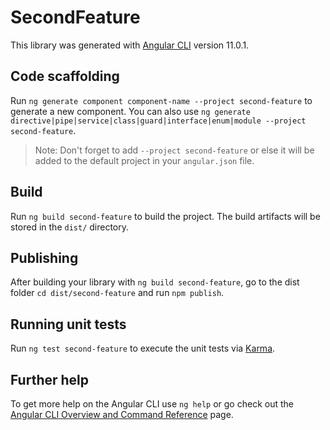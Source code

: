 # SecondFeature

This library was generated with [Angular CLI](https://github.com/angular/angular-cli) version 11.0.1.

## Code scaffolding

Run `ng generate component component-name --project second-feature` to generate a new component. You can also use `ng generate directive|pipe|service|class|guard|interface|enum|module --project second-feature`.
> Note: Don't forget to add `--project second-feature` or else it will be added to the default project in your `angular.json` file. 

## Build

Run `ng build second-feature` to build the project. The build artifacts will be stored in the `dist/` directory.

## Publishing

After building your library with `ng build second-feature`, go to the dist folder `cd dist/second-feature` and run `npm publish`.

## Running unit tests

Run `ng test second-feature` to execute the unit tests via [Karma](https://karma-runner.github.io).

## Further help

To get more help on the Angular CLI use `ng help` or go check out the [Angular CLI Overview and Command Reference](https://angular.io/cli) page.
